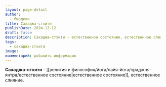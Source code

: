 ```yaml
---
layout: page-detail
author:
  - Яшодеви
title: Сахаджа-стхити
publishDate: 2024-12-12
draft: false
description: Сахаджа-стхити - естественное состояние, естественное слияние.
tags:
  - сахаджа-стхити
image: 
комментарий: добавить информацию
---
```

**Сахаджа-стхити** - [[религия и философия/йога/лайя-йога/праджня-янтра/естественное состояние|естественное состояние]], естественное слияние.